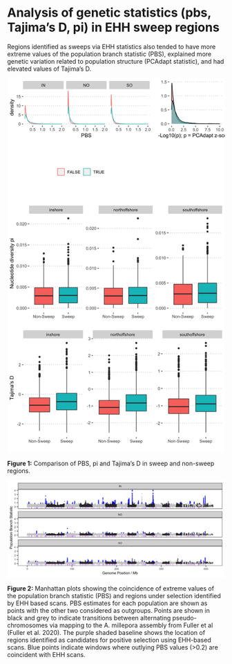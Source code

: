 Analysis of genetic statistics (pbs, Tajima’s D, pi) in EHH sweep
regions
================

Regions identified as sweeps via EHH statistics also tended to have more
extreme values of the population branch statistic (PBS), explained more
genetic variation related to population structure (PCAdapt statistic),
and had elevated values of Tajima’s D.

<img src="14.ehh_pbs_pcangsd_files/figure-gfm/unnamed-chunk-3-1.png" width="672" />

**Figure 1:** Comparison of PBS, pi and Tajima’s D in sweep and
non-sweep regions.

<img src="figures/pbs_ehh_manhattan.png" width="1012" />

**Figure 2:** Manhattan plots showing the coincidence of extreme values
of the population branch statistic (PBS) and regions under selection
identified by EHH based scans. PBS estimates for each population are
shown as points with the other two considered as outgroups. Points are
shown in black and grey to indicate transitions between alternating
pseudo-chromosomes via mapping to the A. millepora assembly from Fuller
et al (Fuller et al. 2020). The purple shaded baseline shows the
location of regions identified as candidates for positive selection
using EHH-based scans. Blue points indicate windows where outlying PBS
values (&gt;0.2) are coincident with EHH scans.
